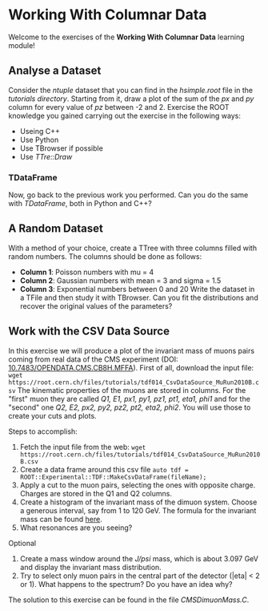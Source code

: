 # Working With Columnar Data
Welcome to the exercises of the **Working With Columnar Data** learning module!

## Analyse a Dataset
Consider the *ntuple* dataset that you can find in the *hsimple.root* file in the *tutorials directory*.
Starting from it, draw a plot of the sum of the *px* and *py* column for every value of *pz* between -2 and 2.
Exercise the ROOT knowledge you gained carrying out the exercise in the following ways:
 - Useing C++
 - Use Python
 - Use TBrowser if possible
 - Use *TTre::Draw*

### TDataFrame
Now, go back to the previous work you performed. Can you do the same with *TDataFrame*, both in Python and C++?

## A Random Dataset
With a method of your choice, create a TTree with three columns filled with random numbers. The columns should be done as follows:
 - **Column 1**: Poisson numbers with mu = 4
 - **Column 2**: Gaussian numbers with mean = 3 and sigma = 1.5
 - **Column 3**: Exponential numbers between 0 and 20
Write the dataset in a TFile and then study it with TBrowser.
Can you fit the distributions and recover the original values of the parameters?

## Work with the CSV Data Source
In this exercise we will produce a plot of the invariant mass of muons pairs coming from real data of the CMS 
experiment (DOI: [10.7483/OPENDATA.CMS.CB8H.MFFA](http://opendata.cern.ch/record/700)).
First of all, download the input file:
```wget https://root.cern.ch/files/tutorials/tdf014_CsvDataSource_MuRun2010B.csv```
The kinematic properties of the muons are stored in columns. For the "first" muon they are called 
*Q1, E1, px1, py1, pz1, pt1, eta1, phi1* and for the "second" one *Q2, E2, px2, py2, pz2, pt2, eta2, phi2*.
You will use those to create your cuts and plots.

Steps to accomplish:
1) Fetch the input file from the web: ```wget https://root.cern.ch/files/tutorials/tdf014_CsvDataSource_MuRun2010B.csv```
2) Create a data frame around this csv file ```auto tdf = ROOT::Experimental::TDF::MakeCsvDataFrame(fileName);```
3) Apply a cut to the muon pairs, selecting the ones with opposite charge. Charges are stored in the Q1 and Q2 columns.
4) Create a histogram of the invariant mass of the dimuon system. Choose a generous interval, say from 1 to 120 GeV. The formula for the invariant mass can be found [here](https://en.wikipedia.org/wiki/Invariant_mass).
5) What resonances are you seeing?

Optional
1) Create a mass window around the *J/psi* mass, which is about 3.097 GeV and display the invariant mass distribution.
2) Try to select only muon pairs in the central part of the detector (|eta| < 2 or 1). What happens to the spectrum? Do you have an idea why?

The solution to this exercise can be found in the file *CMSDimuonMass.C*.
